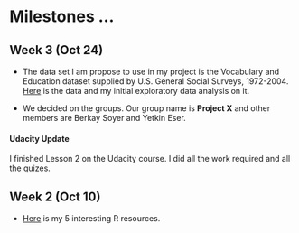 #  Milestones ...

## Week 3 (Oct 24)

+ The data set I am propose to use in my project is the Vocabulary and Education dataset supplied by U.S. General Social Surveys, 1972-2004. [Here](files/Assignment2.html) is the data and my initial exploratory data analysis on it.

+ We decided on the groups. Our group name is **Project X** and other members are Berkay Soyer and Yetkin Eser.

#### Udacity Update 
  I finished Lesson 2 on the Udacity course. I did all the work required and all the quizes. 

## Week 2 (Oct 10)

+ [Here](files/example_homework_1_vs2.html) is my 5 interesting R resources. 
